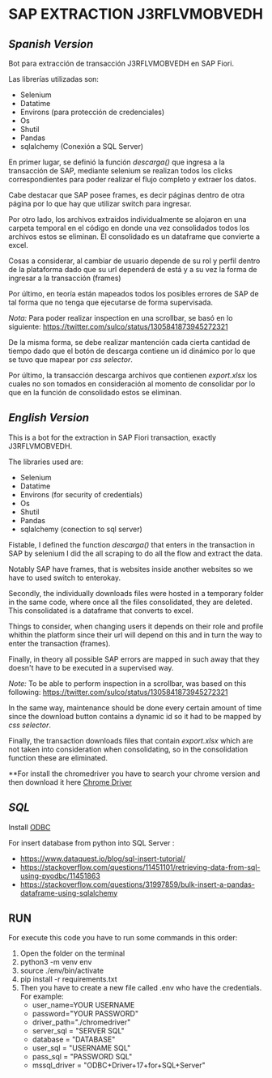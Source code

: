 # SAP EXTRACTION J3RFLVMOBVEDH

## ***Spanish Version***

Bot para extracción de transacción J3RFLVMOBVEDH en SAP Fiori.

Las librerías utilizadas son:
- Selenium
- Datatime
- Environs (para protección de credenciales)
- Os
- Shutil
- Pandas
- sqlalchemy (Conexión a SQL Server)

En primer lugar, se definió la función *descarga()* que ingresa a la transacción de SAP, mediante selenium se realizan todos los clicks correspondientes para poder realizar el flujo completo y extraer los datos.

Cabe destacar que SAP posee frames, es decir páginas dentro de otra página por lo que hay que utilizar switch para ingresar.

Por otro lado, los archivos extraidos individualmente se alojaron en una carpeta temporal en el código en donde una vez consolidados todos los archivos estos se eliminan. El consolidado es un dataframe que convierte a excel.

Cosas a considerar, al cambiar de usuario depende de su rol y perfil dentro de la plataforma dado que su url dependerá de está y a su vez la forma de ingresar a la transacción (frames)

Por último, en teoría están mapeados todos los posibles errores de SAP de tal forma que no tenga que ejecutarse de forma supervisada.

*Nota:* Para poder realizar inspection en una scrollbar, se basó en lo siguiente:
https://twitter.com/sulco/status/1305841873945272321

De la misma forma, se debe realizar mantención cada cierta cantidad de tiempo dado que el botón de descarga contiene un id dinámico por lo que se tuvo que mapear por *css selector*. 

Por último, la transacción descarga archivos que contienen *export.xlsx* los cuales no son tomados en consideración al momento de consolidar por lo que en la función de consolidado estos se eliminan.

## ***English Version***

This is a bot for the extraction in SAP Fiori transaction, exactly J3RFLVMOBVEDH.

The libraries used are:
- Selenium
- Datatime
- Environs (for security of credentials)
- Os
- Shutil
- Pandas
- sqlalchemy (conection to sql server)

Fistable, I defined the function *descarga()* that enters in the transaction in SAP by selenium I did the all scraping to do all the flow and extract the data.

Notably SAP have frames, that is websites inside another websites so we have to used switch to enterokay.

Secondly, the individually downloads files were hosted in a temporary folder in the same code, where once all the files consolidated, they are deleted. This consolidated is a dataframe that converts to excel.

Things to consider, when changing users it depends on their role and profile whithin the platform since their url will depend on this and in turn the way to enter the transaction (frames).

Finally, in theory all possible SAP errors are mapped in such away that they doesn't have to be executed in a supervised way.

*Note:* To be able to perform inspection in a scrollbar, was based on this following: https://twitter.com/sulco/status/1305841873945272321 

In the same way, maintenance should be done every certain amount of time since the download button contains a dynamic id so it had to be mapped by *css selector*.

Finally, the transaction downloads files that contain *export.xlsx* which are not taken into consideration when consolidating, so in the consolidation function these are eliminated.

**For install the chromedriver you have to search your chrome version and then download it here [Chrome Driver](https://chromedriver.chromium.org/downloads)

## *SQL*
Install [ODBC](https://docs.microsoft.com/en-us/sql/connect/odbc/linux-mac/install-microsoft-odbc-driver-sql-server-macos?view=sql-server-ver15)

For insert database from python into SQL Server :
- https://www.dataquest.io/blog/sql-insert-tutorial/
- https://stackoverflow.com/questions/11451101/retrieving-data-from-sql-using-pyodbc/11451863 
- https://stackoverflow.com/questions/31997859/bulk-insert-a-pandas-dataframe-using-sqlalchemy


## RUN
For execute this code you have to run some commands in this order: 
1. Open the folder on the terminal
2. python3 -m venv env
3. source ./env/bin/activate
4. pip install -r requirements.txt
5. Then you have to create a new file called .env who have the credentials. For example:
    - user_name=YOUR USERNAME
    - password="YOUR PASSWORD"
    - driver_path="./chromedriver"
    - server_sql = "SERVER SQL"
    - database = "DATABASE"
    - user_sql = "USERNAME SQL"
    - pass_sql = "PASSWORD SQL"
    - mssql_driver = "ODBC+Driver+17+for+SQL+Server"